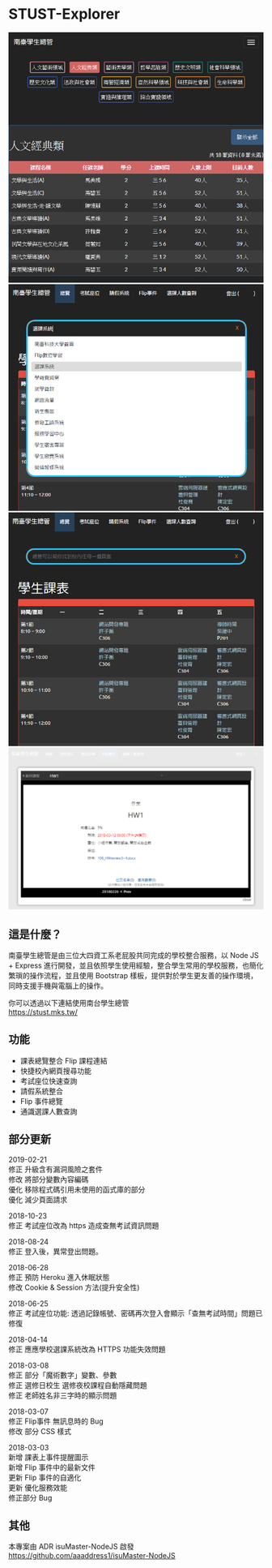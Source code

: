 # STUST-Explorer

![](Demo3.png)
![](Demo2.png)
![](Demo1.png)
![](Demo4.png)


這是什麼？
---------
南臺學生總管是由三位大四資工系老屁股共同完成的學校整合服務，以 Node JS + Express 進行開發，並且依照學生使用經驗，整合學生常用的學校服務，也簡化繁瑣的操作流程，並且使用 Bootstrap 樣板，提供對於學生更友善的操作環境，同時支援手機與電腦上的操作。  
  
你可以透過以下連結使用南台學生總管  
https://stust.mks.tw/


功能
---------

* 課表總覽整合 Flip 課程連結
* 快捷校內網頁搜尋功能
* 考試座位快速查詢
* 請假系統整合
* Flip 事件總覽
* 通識選課人數查詢


部分更新
---------
2019-02-21  
修正 升級含有漏洞風險之套件  
修改 將部分變數內容編碼  
優化 移除程式碼引用未使用的函式庫的部分  
優化 減少頁面請求  
  
2018-10-23  
修正 考試座位改為 https 造成查無考試資訊問題  

2018-08-24  
修正 登入後，異常登出問題。  
  
2018-06-28  
修正 預防 Heroku 進入休眠狀態  
修改 Cookie & Session 方法(提升安全性)  
  
2018-06-25  
修正 考試座位功能: 透過記錄帳號、密碼再次登入會顯示「查無考試時間」問題已修復  
  
2018-04-14  
修正 應應學校選課系統改為 HTTPS 功能失效問題  
  
2018-03-08  
修正 部分「魔術數字」變數、參數  
修正 選修日校生 選修夜校課程自動隱藏問題  
修正 老師姓名非三字時的顯示問題  
  
2018-03-07  
修正 Flip事件 無訊息時的 Bug  
修改 部分 CSS 樣式  
  
2018-03-03  
新增 課表上事件提醒圖示  
新增 Flip 事件中的最新文件  
更新 Flip 事件的自適化  
更新 優化服務效能  
修正部分 Bug  


其他
---------
本專案由 ADR isuMaster-NodeJS 啟發  
https://github.com/aaaddress1/isuMaster-NodeJS